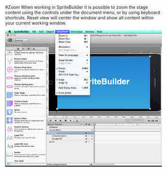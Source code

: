 #Zoom
When working in SpriteBuilder it is possible to zoom the stage content using the controls under the document menu, or by using keyboard shortcuts.  Reset view will center the window and show all content within your current working window.

![image](zoom.png)